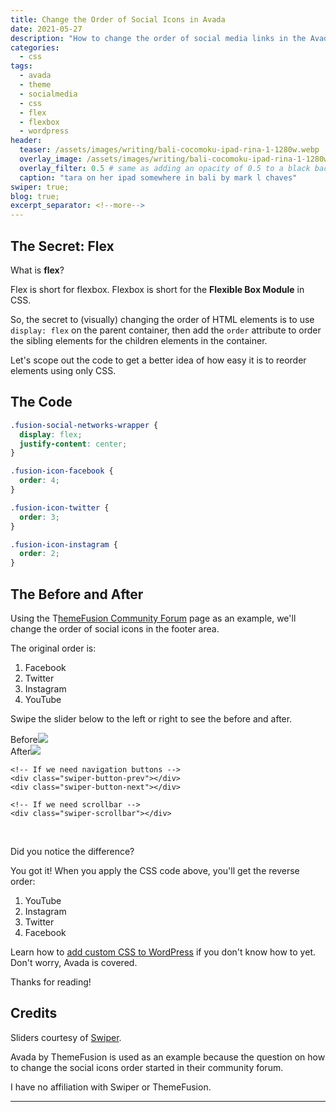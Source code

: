 ```yaml
---
title: Change the Order of Social Icons in Avada
date: 2021-05-27
description: "How to change the order of social media links in the Avada theme."
categories:
  - css
tags:
  - avada
  - theme
  - socialmedia
  - css
  - flex
  - flexbox
  - wordpress
header:
  teaser: /assets/images/writing/bali-cocomoku-ipad-rina-1-1280w.webp
  overlay_image: /assets/images/writing/bali-cocomoku-ipad-rina-1-1280w.webp
  overlay_filter: 0.5 # same as adding an opacity of 0.5 to a black background
  caption: "tara on her ipad somewhere in bali by mark l chaves"
swiper: true;
blog: true;
excerpt_separator: <!--more-->
---
```

## The Secret: Flex

What is **flex**?

Flex is short for flexbox. Flexbox is short for the **Flexible Box Module** in CSS.
<!--more-->

So, the secret to (visually) changing the order of HTML elements is to use `display: flex` on the parent container, then add the `order` attribute to order the sibling elements for the children elements in the container.

Let's scope out the code to get a better idea of how easy it is to reorder elements using only CSS.

## The Code

```css
.fusion-social-networks-wrapper {
  display: flex;
  justify-content: center;
}

.fusion-icon-facebook {
  order: 4;
}

.fusion-icon-twitter {
  order: 3;
}

.fusion-icon-instagram {
  order: 2;
}
```

## The Before and After

Using the T[hemeFusion Community Forum](https://theme-fusion.com/community-forum/) page as an example, we'll change the order of social icons in the footer area.

The original order is:

1. Facebook
2. Twitter
3. Instagram
4. YouTube

Swipe the slider below to the left or right to see the before and after.

<!-- Slider main container -->
<div class="swiper-container">
    <!-- Additional required wrapper -->
    <div class="swiper-wrapper">
        <!-- Slides -->
        <div class="swiper-slide">Before<img src="/assets/images/blog/theme-fusion-socials-before.webp"></div>
        <div class="swiper-slide">After<img src="/assets/images/blog/theme-fusion-socials-after.webp"></div>
    </div>
    <!-- If we need pagination -->
    <div class="swiper-pagination"></div>

    <!-- If we need navigation buttons -->
    <div class="swiper-button-prev"></div>
    <div class="swiper-button-next"></div>

    <!-- If we need scrollbar -->
    <div class="swiper-scrollbar"></div>
</div>

<br>

Did you notice the difference?

You got it! When you apply the CSS code above, you'll get the reverse order:

1. YouTube
2. Instagram
3. Twitter
4. Facebook

Learn how to [add custom CSS to WordPress](https://theme-fusion.com/community-forum/) if you don't know how to yet. Don't worry, Avada is covered.

Thanks for reading!

## Credits

Sliders courtesy of [Swiper](https://swiperjs.com/).

Avada by ThemeFusion is used as an example because the question on how to change the social icons order started in their community forum.

I have no affiliation with Swiper or ThemeFusion.

---